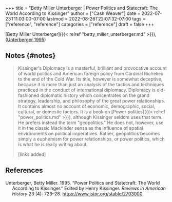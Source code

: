 +++
title = "Betty Miller Unterberger | Power Politics and Statecraft: The World According to Kissinger"
author = ["Cash Weaver"]
date = 2022-07-23T11:03:00-07:00
lastmod = 2022-08-26T22:07:32-07:00
tags = ["reference", "reference"]
categories = ["reference"]
draft = false
+++

[Betty Miller Unterberger]({{< relref "betty_miller_unterberger.md" >}}), (<a href="#citeproc_bib_item_1">Unterberger 1995</a>)


## Notes {#notes}

> Kissinger's Diplomacy is a masterful, brilliant and provocative account of world politics and American foreign policy from Cardinal Richelieu to the end of the Cold War. Its title, however is somewhat deceptive, because it is more than just an analysis of the tactics and techniques practiced in the conduct of international diplomacy. Diplomacy is old-fashioned diplomatic history which concentrates on the grand strategy, leadership, and philosophy of the great power relationships. It contains almost no account of economic, demographic, social, cultural, or domestic factors. It is a book on [Power politics]({{< relref "power_politics.md" >}}), although Kissinger seldom uses that term. He prefers instead the term "geopolitics." He does not, however, use it in the classic Mackinder sense as the influence of spatial environments on political imperatives. Rather, geopolitics becomes simply a euphemism for power relationships, or power politics, which is what he is really writing about.
>
> [links added]

## References

<style>.csl-entry{text-indent: -1.5em; margin-left: 1.5em;}</style><div class="csl-bib-body">
  <div class="csl-entry"><a id="citeproc_bib_item_1"></a>Unterberger, Betty Miller. 1995. “Power Politics and Statecraft: The World According to Kissinger.” Edited by Henry Kissinger. <i>Reviews in American History</i> 23 (4): 723–28. <a href="https://www.jstor.org/stable/2703000">https://www.jstor.org/stable/2703000</a>.</div>
</div>
